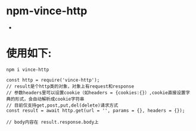# npm-vince-http
-

# 使用如下:
`npm i vince-http`

 	const http = require('vince-http');
 	// result是个http类的对象，对象上有request和response
 	// 参数headers里可以设置cookie（如headers = {cookies:{}）,cookie直接设置字典的形式，会自动解析成cookie字符串
 	// 目前仅支持get,post,put,del(delete)请求方式
 	const result = await http.get(url = '', params = {}, headers = {});

 	// body内容在 result.response.body上
